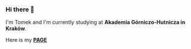 ### Hi there 👋
I'm Tomek and I'm currently studying at **Akademia Górniczo-Hutnicza in Kraków**.

Here is my [**PAGE**](https://tomaszstr.github.io/)

<!--
**TomaszStr/TomaszStr** is a ✨ _special_ ✨ repository because its `README.md` (this file) appears on your GitHub profile.

Here are some ideas to get you started:

- 🔭 I’m currently working on ...
- 🌱 I’m currently learning ...
- 👯 I’m looking to collaborate on ...
- 🤔 I’m looking for help with ...
- 💬 Ask me about ...
- 📫 How to reach me: ...
- 😄 Pronouns: ...
- ⚡ Fun fact: ...
-->

